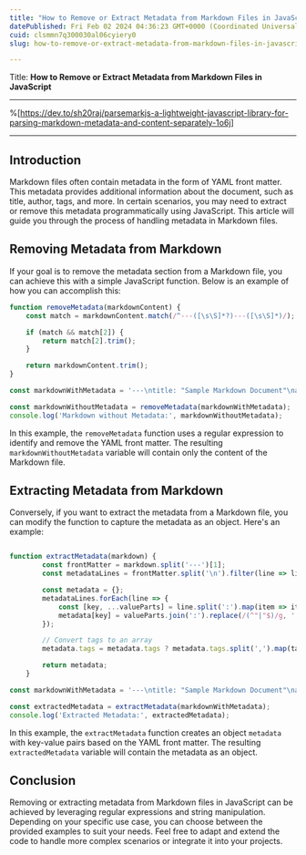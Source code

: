 ```yaml
---
title: "How to Remove or Extract Metadata from Markdown Files in JavaScript"
datePublished: Fri Feb 02 2024 04:36:23 GMT+0000 (Coordinated Universal Time)
cuid: clsmmn7q300030al06cyiery0
slug: how-to-remove-or-extract-metadata-from-markdown-files-in-javascript

---
```


Title: **How to Remove or Extract Metadata from Markdown Files in JavaScript**

---
%[https://dev.to/sh20raj/parsemarkjs-a-lightweight-javascript-library-for-parsing-markdown-metadata-and-content-separately-1o6j]

---

## Introduction

Markdown files often contain metadata in the form of YAML front matter. This metadata provides additional information about the document, such as title, author, tags, and more. In certain scenarios, you may need to extract or remove this metadata programmatically using JavaScript. This article will guide you through the process of handling metadata in Markdown files.

## Removing Metadata from Markdown

If your goal is to remove the metadata section from a Markdown file, you can achieve this with a simple JavaScript function. Below is an example of how you can accomplish this:

```javascript
function removeMetadata(markdownContent) {
    const match = markdownContent.match(/^---([\s\S]*?)---([\s\S]*)/);

    if (match && match[2]) {
        return match[2].trim();
    }

    return markdownContent.trim();
}

const markdownWithMetadata = '---\ntitle: "Sample Markdown Document"\nauthor: John Doe\ndate: 2024-02-02\ntags:\n  - JavaScript\n  - Markdown\n---\n\n# Content\n\nThis is the content of the Markdown document.';

const markdownWithoutMetadata = removeMetadata(markdownWithMetadata);
console.log('Markdown without Metadata:', markdownWithoutMetadata);
```

In this example, the `removeMetadata` function uses a regular expression to identify and remove the YAML front matter. The resulting `markdownWithoutMetadata` variable will contain only the content of the Markdown file.

## Extracting Metadata from Markdown

Conversely, if you want to extract the metadata from a Markdown file, you can modify the function to capture the metadata as an object. Here's an example:

```javascript

function extractMetadata(markdown) {
        const frontMatter = markdown.split('---')[1];
        const metadataLines = frontMatter.split('\n').filter(line => line.trim() !== '');

        const metadata = {};
        metadataLines.forEach(line => {
            const [key, ...valueParts] = line.split(':').map(item => item.trim());
            metadata[key] = valueParts.join(':').replace(/(^"|"$)/g, '').trim();
        });

        // Convert tags to an array
        metadata.tags = metadata.tags ? metadata.tags.split(',').map(tag => tag.trim()) : [];

        return metadata;
    }

const markdownWithMetadata = '---\ntitle: "Sample Markdown Document"\nauthor: John Doe\ndate: 2024-02-02\ntags:\n  - JavaScript\n  - Markdown\n---\n\n# Content\n\nThis is the content of the Markdown document.';

const extractedMetadata = extractMetadata(markdownWithMetadata);
console.log('Extracted Metadata:', extractedMetadata);
```

In this example, the `extractMetadata` function creates an object `metadata` with key-value pairs based on the YAML front matter. The resulting `extractedMetadata` variable will contain the metadata as an object.

## Conclusion

Removing or extracting metadata from Markdown files in JavaScript can be achieved by leveraging regular expressions and string manipulation. Depending on your specific use case, you can choose between the provided examples to suit your needs. Feel free to adapt and extend the code to handle more complex scenarios or integrate it into your projects.